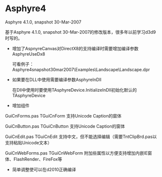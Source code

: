 # Asphyre4
Asphyre 4.1.0, snapshot 30-Mar-2007

基于Asphyre 4.1.0, snapshot 30-Mar-2007的修改版本，很多年以前学习d3d9时写的。

* 增加了AspnyreCanvas对DirectX8的支持编译时需要增加编译参数AsphyreUseDx8

  可看例子：Asphyre4snapshot30mar2007\Examples\Landscape\Landscape.dpr

* 如果要在DLL中使用需要编译参数AsphyreInDll

    在Dll中使用时要使用TAsphyreDevice.InitializeInDll初始化默认的TAsphyreDevice
    
* 增加组件

GuiCnForms.pas										TGuiCnForm								支持Unicode Caption的窗体

GuiCnButton.pas										TGuiCnButton							支持Unicode Caption的窗体

GuiCnEdit.pas										TGuiCnEdit								支持中文，但不能选择编辑（需要TntClipBrd.pas以支持粘贴Unicode文本）

GuiCnWebForms.pas									TGuiCnWebForm							附加些属性以方便支持增加内嵌IE窗体、FlashRender、FireFox等

* 简单调整使可以在d2010正确编译

